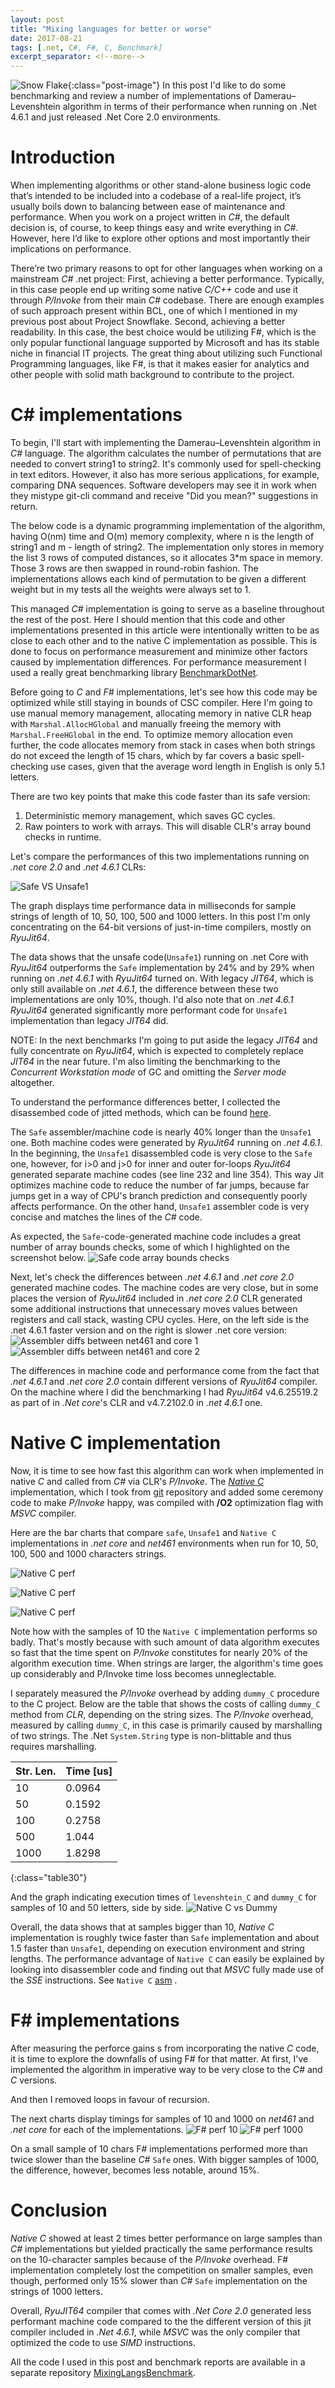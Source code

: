 ```yaml
---
layout: post
title: "Mixing languages for better or worse"
date: 2017-08-21
tags: [.net, C#, F#, C, Benchmark]
excerpt_separator: <!--more-->
---
```

![Snow Flake](/images/2017-08-21-MixingLangsBenchmark/graph.png){:class="post-image"} In this post I'd like to do some benchmarking and review a number of implementations of Damerau–Levenshtein algorithm in terms of their performance when running on .Net 4.6.1 and just released .Net Core 2.0 environments. <!--more-->

# Introduction
When implementing algorithms or other stand-alone business logic code that’s intended to be included into a codebase of a real-life project, it’s usually boils down to balancing between ease of maintenance and performance. When you work on a project written in *C#*, the default decision is, of course, to keep things easy and write everything in *C#*. However, here I’d like to explore other options and most importantly their implications on performance.

There’re two primary reasons to opt for other languages when working on a mainstream *C#* .net project: First, achieving a better performance. Typically, in this case people end up writing some native *C/C++* code and use it through *P/Invoke* from their main *C#* codebase. There are enough examples of such approach present within BCL, one of which I mentioned in my previous post about Project Snowflake. Second, achieving a better readability. In this case, the best choice would be utilizing F#, which is the only popular functional language supported by Microsoft and has its stable niche in financial IT projects. The great thing about utilizing such Functional Programming languages, like F#, is that it makes easier for analytics and other people with solid math background to contribute to the project.

# C# implementations
To begin, I'll start with implementing the Damerau–Levenshtein algorithm in *C#* language. The algorithm calculates the number of permutations that are needed to convert string1 to string2. It's commonly used for spell-checking in text editors. However, it also has more serious applications, for example, comparing DNA sequences. Software developers may see it in work when they mistype git-cli command and receive "Did you mean?" suggestions in return. 

The below code is a dynamic programming implementation of the algorithm, having O(nm) time and O(m) memory complexity, where n is the length of string1 and m - length of string2. The implementation only stores in memory the list 3 rows of computed distances, so it allocates 3*m space in memory. Those 3 rows are then swapped in round-robin fashion. The implementations allows each kind of permutation to be given a different weight but in my tests all the weights were always set to 1.

<script src="https://gist.github.com/Kosat/d1457e507939e8c4ebe8261cdc19b86b.js"></script>

This managed *C#* implementation is going to serve as a baseline throughout the rest of the post. Here I should mention that this code and other implementations presented in this article were intentionally written to be as close to each other and to the native C implementation as possible. This is done to focus on performance measurement and minimize other factors caused by implementation differences. For performance measurement I used a really great benchmarking library [BenchmarkDotNet](https://github.com/dotnet/BenchmarkDotNet).

Before going to *C* and *F#* implementations, let's see how this code may be optimized while still staying in bounds of CSC compiler.
Here I'm going to use manual memory management, allocating memory in native CLR heap with `Marshal.AllocHGlobal` and manually freeing the memory with `Marshal.FreeHGlobal` in the end. To optimize memory allocation even further, the code allocates memory from stack in cases when both strings do not exceed the length of 15 chars, which by far covers a basic spell-checking use cases, given that the average word length in English is only 5.1 letters.

<script src="https://gist.github.com/Kosat/d5016c7982da3a757b0635545a8fcca7.js"></script>

There are two key points that make this code faster than its safe version:
1. Deterministic memory management, which saves GC cycles.
2. Raw pointers to work with arrays. This will disable CLR's array bound checks in runtime. 

Let's compare the performances of this two implementations running on *.net core 2.0* and *.net 4.6.1* CLRs:

![Safe VS Unsafe1](/images/2017-08-21-MixingLangsBenchmark/SafeVsUnsafe_Line_Graph.png)

The graph displays time performance data in milliseconds for sample strings of length of 10, 50, 100, 500 and 1000 letters. In this post I'm only concentrating on the 64-bit versions of just-in-time compilers, mostly on *RyuJit64*. 

The data shows that the unsafe code(`Unsafe1`) running on .net Core with *RyuJit64* outperforms the `Safe` implementation by 24% and by 29% when running on *.net 4.6.1* with *RyuJit64* turned on. With legacy *JIT64*, which is only still available on *.net 4.6.1*, the difference between these two implementations are only 10%, though. I'd also note that on *.net 4.6.1* *RyuJit64* generated significantly more performant code for `Unsafe1` implementation than legacy *JIT64* did.

NOTE: In the next benchmarks I'm going to put aside the legacy *JIT64* and fully concentrate on *RyuJit64*, which is expected to completely replace *JIT64* in the near future. I'm also limiting the benchmarking to the *Concurrent Workstation mode* of GC and omitting the *Server mode* altogether.

To understand the performance differences better, I collected the disassembed code of jitted methods, which can be found [here](https://github.com/Kosat/MixingLangsBenchmark/RESULTS_ARCHIVE/18-08-2017/asm). 

The `Safe` assembler/machine code is nearly 40% longer than the `Unsafe1` one. Both machine codes were generated by *RyuJit64* running on *.net 4.6.1*. 
In the beginning, the `Unsafe1` disassembled code is very close to the `Safe` one, however, for i>0 and j>0 for inner and outer for-loops *RyuJit64* generated separate machine codes (see line 232 and line 354). This way Jit optimizes machine code to reduce the number of far jumps, because far jumps get in a way of CPU's branch prediction and consequently poorly affects performance. On the other hand, `Unsafe1` assembler code is very concise and matches the lines of the *C#* code. 

As expected, the `Safe`-code-generated machine code includes a great number of array bounds checks, some of which I highlighted on the screenshot below.
![Safe code array bounds checks](/images/2017-08-21-MixingLangsBenchmark/Safe_net461_ArrBndChecks.png)

Next, let's check the differences between *.net 4.6.1* and *.net core 2.0* generated machine codes. The machine codes are very close, but in some places the version of *RyuJit64* included in *.net core 2.0* CLR generated some additional instructions that unnecessary moves values between registers and call stack, wasting CPU cycles.
Here, on the left side is the .net 4.6.1 faster version and on the right is slower .net core version:
![Assembler diffs between net461 and core 1](/images/2017-08-21-MixingLangsBenchmark/Unsafe1_net461_vs_Core_125.png)
![Assembler diffs between net461 and core 2](/images/2017-08-21-MixingLangsBenchmark/Unsafe1_net461_vs_Core_128.png)

The differences in machine code and performance come from the fact that *.net 4.6.1* and *.net core 2.0* contain different versions of *RyuJit64* compiler. On the machine where I did the benchmarking I had *RyuJit64* v4.6.25519.2 as part of in *.Net core*'s CLR and v4.7.2102.0 in *.net 4.6.1* one.

# Native C implementation
Now, it is time to see how fast this algorithm can work when implemented in native *C* and called from *C#* via CLR's *P/Invoke*. The [*Native C*](https://github.com/Kosat/MixingLangsBenchmark/levenshtein-C/levenshtein.cpp) implementation, which I took from [git](https://github.com/git/git) repository and added some ceremony code to make *P/Invoke* happy, was compiled with **/O2** optimization flag with *MSVC* compiler. 

<script src="https://gist.github.com/Kosat/cc4130f71a5bfd31c7d9f76b6787598d.js"></script>

Here are the bar charts that compare `safe`, `Unsafe1` and `Native C` implementations in *.net core* and *net461* environments when run for 10, 50, 100, 500 and 1000 characters strings.

![Native C perf](/images/2017-08-21-MixingLangsBenchmark/Native_C_10.png)

![Native C perf](/images/2017-08-21-MixingLangsBenchmark/Native_C_50_100.png)

![Native C perf](/images/2017-08-21-MixingLangsBenchmark/Native_C_500_1000.png)

Note how with the samples of 10 the `Native C` implementation performs so badly. That's mostly because with such amount of data algorithm executes so fast that the time spent on *P/Invoke* constitutes for nearly 20% of the algorithm execution time. When strings are larger, the algorithm's time goes up considerably and P/Invoke time loss becomes unneglectable. 

I separately measured the *P/Invoke* overhead by adding `dummy_C` procedure to the C project. Below are the table that shows the costs of calling `dummy_C` method from *CLR*, depending on the string sizes. The *P/Invoke* overhead, measured by calling `dummy_C`, in this case is primarily caused by marshalling of two strings. The .Net `System.String` type is non-blittable and thus requires marshalling.


| Str. Len.      	|  Time [us]    |
|---		        |---		    |
|        10 		|   0.0964      |
|        50 		|   0.1592      |
|       100 		|   0.2758      |
|       500 		|   1.044       |
|      1000		    |   1.8298      |
{:class="table30"}

And the graph indicating execution times of `levenshtein_C` and `dummy_C` for samples of 10 and 50 letters, side by side.
![Native C vs Dummy](/images/2017-08-21-MixingLangsBenchmark/Native_C_vs_Dummy.png)

Overall, the data shows that at samples bigger than 10, *Native C* implementation is roughly twice faster than `Safe` implementation and about 1.5 faster than `Unsafe1`, depending on execution environment and string lengths.
The performance advantage of `Native C` can easily be explained by looking into disassembler code and finding out that *MSVC* fully made use of the *SSE* instructions. See `Native C` [asm](https://github.com/Kosat/MixingLangsBenchmark/Reports/asm/Native-C.asm) .


# F# implementations
After measuring the perforce gains s from incorporating the native *C* code, it is time to explore the downfalls of using F# for that matter.
At first, I've implemented the algorithm in imperative way to be very close to the *C#* and *C* versions.

<script src="https://gist.github.com/Kosat/6303464cbba69712145cc64862c2b7c0.js"></script>

And then I removed loops in favour of recursion. 

<script src="https://gist.github.com/Kosat/17ea969799598bb728c69544bfeb50c8.js"></script>

The next charts display timings for samples of 10 and 1000 on *net461* and *.net core* for each of the implementations.
![F# perf 10](/images/2017-08-21-MixingLangsBenchmark/FSharp_vs_others_10.png)
![F# perf 1000](/images/2017-08-21-MixingLangsBenchmark/FSharp_vs_others_1000.png)

On a small sample of 10 chars F# implementations performed more than twice slower than the baseline *C#* `Safe` ones. With bigger samples of 1000, the difference, however, becomes less notable, around 15%.

# Conclusion
*Native C* showed at least 2 times better performance on large samples than *C#* implementations but yielded practically the same performance results on the 10-character samples because of the *P/Invoke* overhead. F# implementation completely lost the competition on smaller samples, even though, performed only 15% slower than *C#* `Safe` implementation on the strings of 1000 letters.

Overall, *RyuJIT64* compiler that comes with *.Net Core 2.0* generated less performant machine code compared to the the different version of this jit compiler included in *.Net 4.6.1*, while *MSVC* was the only compiler that optimized the code to use *SIMD* instructions.

All the code I used in this post and benchmark reports are available in a separate repository [MixingLangsBenchmark](https://github.com/Kosat/MixingLangsBenchmark "MixingLangsBenchmark"). 